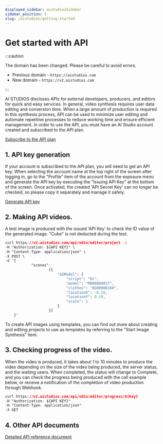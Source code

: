 ```yaml
---
displayed_sidebar: aistudiosSidebar
sidebar_position: 1
slug: /aistudios/getting-started
---
```


# Get started with API

:::caution

The domain has been changed. Please be careful to avoid errors.

- Previous domain - `https://aistudios.com`
- New domain - `https://v2.aistudios.com`

:::

AI STUDIOS discloses APIs for external developers, producers, and editors for quick and easy services. In general, video synthesis requires user data editing and conversion time. When a large amount of production is required in this synthesis process, API can be used to minimize user editing and automate repetitive processes to reduce working time and ensure efficient management. In order to use the API, you must have an AI Studio account created and subscribed to the API plan.

[Subscribe to the API plan](https://www.aistudios.com)



## 1. API key generation

If your account is subscribed to the API plan, you will need to get an API key. When selecting the account name at the top right of the screen after logging in, go to the "Profile" item of the account from the exposure menu and generate the API key by executing the "Issuing API Key" at the bottom of the screen. Once activated, the created 'API Secret Key' can no longer be checked, so please copy it separately and manage it safely.

[Generate API key](https://www.aistudios.com/pricing)



## 2. Making API videos.

A test image is produced with the issued 'API Key' to check the ID value of the generated image. "Cube" is not deducted during the test.

```css
curl https://v2.aistudios.com/api/odin/editor/project  \
-H "Authorization: ${API KEY}" \
-H "Content-Type: application/json" \
-X POST \
-d '{
            "scenes":
                    [{
                        "AIModel": {
                            "script": "Hi",
                            "model": "M000004017",
                            "clothes": "BG00006160",
                            "locationX": -0.28,
                            "locationY": 0.19,
                            "scale": 1
                        }
                    }]
    }'
```

To create API images using templates, you can find out more about creating and editing projects to use as templates by referring to the "Start Image Synthesis" item.



## 3. Checking progress of the video.

When the video is produced, it takes about 1 to 10 minutes to produce the video depending on the size of the video being produced, the server status, and the waiting users. When completed, the status will change to Complete, and you can check the progress being produced with the call example below, or receive a notification of the completion of video production through Webhook.

```css
curl https://v2.aistudios.com/api/odin/editor/progress/${key}
-H "Authorization: ${API KEY}"
-H "Content-Type: application/json"
-X GET
```

## 4. Other API documents

[Detailed API reference document](reference/auth)
